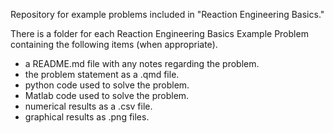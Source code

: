 Repository for example problems included in "Reaction Engineering Basics."

There is a folder for each Reaction Engineering Basics Example Problem containing the following items (when appropriate).

* a README.md file with any notes regarding the problem.
* the problem statement as a .qmd file.
* python code used to solve the problem.
* Matlab code used to solve the problem.
* numerical results as a .csv file.
* graphical results as .png files.